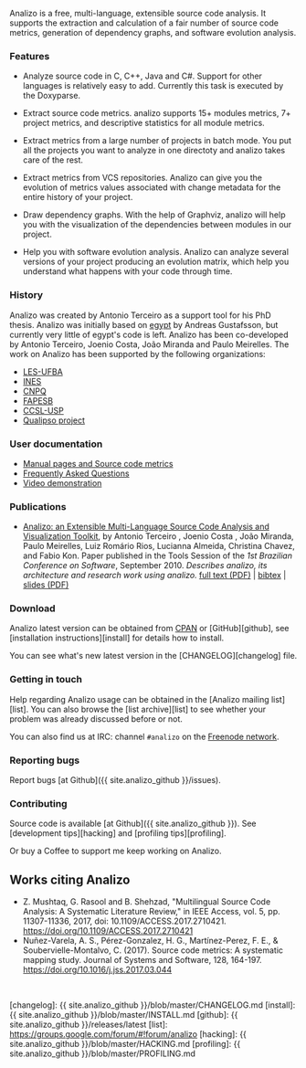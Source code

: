Analizo is a free, multi-language, extensible source code analysis.  It
supports the extraction and calculation of a fair number of source code
metrics, generation of dependency graphs, and software evolution analysis.

### Features

* Analyze source code in C, C++, Java and C#. Support for other languages is
  relatively easy to add. Currently this task is executed by the Doxyparse.

* Extract source code metrics. analizo supports 15+ modules metrics, 7+ project
  metrics, and descriptive statistics for all module metrics.

* Extract metrics from a large number of projects in batch mode. You put all
  the projects you want to analyze in one directoty and analizo takes care of
  the rest.

* Extract metrics from VCS repositories. Analizo can give you the evolution of
  metrics values associated with change metadata for the entire history of your
  project.

* Draw dependency graphs. With the help of Graphviz, analizo will help you with
  the visualization of the dependencies between modules in our project.

* Help you with software evolution analysis. Analizo can analyze several
  versions of your project producing an evolution matrix, which help you
  understand what happens with your code through time.

### History

Analizo was created by Antonio Terceiro as a support tool for his PhD thesis.
Analizo was initially based on [egypt](http://www.gson.org/egypt/) by Andreas
Gustafsson, but currently very little of egypt's code is left.  Analizo has
been co-developed by Antonio Terceiro, Joenio Costa, João Miranda and Paulo
Meirelles. The work on Analizo has been supported by the following
organizations:

* [LES-UFBA](http://les.dcc.ufba.br/)
* [INES](http://www.ines.org.br/)
* [CNPQ](http://www.cnpq.br/)
* [FAPESB](http://www.fapesb.ba.gov.br/)
* [CCSL-USP](http://ccsl.ime.usp.br/)
* [Qualipso project](http://www.qualipso.org/)

### User documentation

* [Manual pages and Source code metrics][cpan]
* [Frequently Asked Questions](faq.html)
* [Video demonstration](https://www.youtube.com/embed/CrUobMUImDU)

### Publications

* [Analizo: an Extensible Multi-Language Source Code Analysis and Visualization Toolkit](publications/analizo-cbsoft2010-tools.pdf), by Antonio Terceiro , Joenio Costa , João Miranda, Paulo Meirelles, Luiz Romário Rios, Lucianna Almeida, Christina Chavez, and Fabio Kon. Paper published in the Tools Session of the *1st Brazilian Conference on Software*, September 2010. *Describes analizo, its architecture and research work using analizo.* [full text (PDF)](publications/analizo-cbsoft2010-tools.pdf) \| [bibtex](publications/analizo-cbsoft2010-tools.bib) \| [slides (PDF)](publications/analizo-cbsoft2010-tools-slides.pdf)

### Download

Analizo latest version can be obtained from [CPAN][cpan] or [GitHub][github],
see [installation instructions][install] for details how to install.

You can see what's new latest version in the [CHANGELOG][changelog] file.

### Getting in touch

Help regarding Analizo usage can be obtained in the [Analizo mailing
list][list].  You can also browse the [list archive][list] to see whether
your problem was already discussed before or not.

You can also find us at IRC: channel `#analizo` on the [Freenode
network](http://freenode.net/).

### Reporting bugs

Report bugs [at Github]({{ site.analizo_github }}/issues).

### Contributing

Source code is available [at Github]({{ site.analizo_github }}).
See [development tips][hacking] and
[profiling tips][profiling].

<script type='text/javascript' src='https://ko-fi.com/widgets/widget_2.js'></script>
<script type='text/javascript'>kofiwidget2.init('Support Me on Ko-fi', '#ff551c', 'H2H41AOOZ');kofiwidget2.draw();</script>

Or buy a Coffee to support me keep working on Analizo.

## Works citing Analizo

- Z. Mushtaq, G. Rasool and B. Shehzad, "Multilingual Source Code Analysis: A Systematic Literature Review," in IEEE Access, vol. 5, pp. 11307-11336, 2017, doi: 10.1109/ACCESS.2017.2710421. https://doi.org/10.1109/ACCESS.2017.2710421
- Nuñez-Varela, A. S., Pérez-Gonzalez, H. G., Martínez-Perez, F. E., & Soubervielle-Montalvo, C. (2017). Source code metrics: A systematic mapping study. Journal of Systems and Software, 128, 164-197. https://doi.org/10.1016/j.jss.2017.03.044

&nbsp;

[cpan]: https://metacpan.org/release/Analizo
[changelog]: {{ site.analizo_github }}/blob/master/CHANGELOG.md
[install]: {{ site.analizo_github }}/blob/master/INSTALL.md
[github]: {{ site.analizo_github }}/releases/latest
[list]: https://groups.google.com/forum/#!forum/analizo
[hacking]: {{ site.analizo_github }}/blob/master/HACKING.md
[profiling]: {{ site.analizo_github }}/blob/master/PROFILING.md

